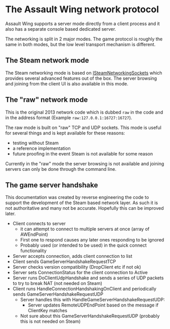 # The Assault Wing network protocol

Assault Wing supports a server mode directly from a client
process and it also has a separate console based dedicated server.

The networking is split in 2 major modes. The game protocol is roughly the same
in both modes, but the low level transport mechanism is different.

## The Steam network mode  

The Steam networking mode is based on
[ISteamNetworkingSockets](https://partner.steamgames.com/doc/api/ISteamNetworkingSockets)
which provides several advanced features out of the box. The server browsing and
joining from the client UI is also available in this mode.

## The "raw" network mode

This is the original 2013 network code which is dubbed `raw` in the code and in
the address format (Example `raw:127.0.0.1:16727:16727`).

The raw mode is built on "raw" TCP and UDP sockets. This mode is useful for
several things and is kept available for these reasons:
- testing without Steam
- a reference implementation
- future proofing in the event Steam is not available for some reason

Currently in the "raw" mode the server browsing is not available and joining
servers can only be done through the command line.

## The game server handshake

This documentation was created by reverse engineering the code to support the
development of the Steam based network layer. As such it is not authoritative
and many not be accurate. Hopefully this can be improved later.

- Client connects to server
  - it can attempt to connect to multiple servers at once (array of AWEndPoint)
  - First one to respond causes any later ones responding to be ignored
  - Probably used (or intended to be used) in the quick connect functionality
- Server accepts connection, adds client connection to list
- Client sends GameServerHandshakeRequestTCP
- Server checks version compatibility (DropClient etc if not ok)
- Server sets ConnectionStatus for the client connection to Active
- Server runs DoClientUdpHandshake and sends a series of UDP packets to try to break NAT (not needed on Steam)
- Client runs HandleConnectionHandshakingOnClient and periodically sends GameServerHandshakeRequestUDP
  - Server handles this with HandleGameServerHandshakeRequestUDP:
    - Server updates RemoteUDPEndPoint based on the message if ClientKey matches
  - Not sure about this GameServerHandshakeRequestUDP (probably this is not needed on Steam)
